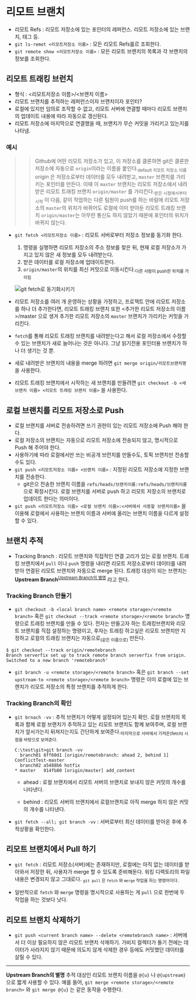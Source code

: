 # 리모트 브랜치

- 리모트 Refs : 리모트 저장소에 있는 포인터의 레퍼런스. 리모트 저장소에 있는 브랜치, 태그 등.
- `git ls-remot <리모트저장소 이름>` : 모든 리모트 Refs를르 조회한다.
- `git remote show <리모트저장소 이름>` : 모든 리모트 브랜치의 목록과 각 브랜치의 정보를 조회한다.

## 리모트 트래킹 브런치

- 형식 : <리모트저장소 이름>/<브랜치 이름>
- 리모트 브랜치를 추적하는 레퍼런스이자 브랜치이자 포인터?
- 로컬에 있지만 임의로 조작할 수 없고, 리모트 서버에 연결할 때마다 리모트 브랜치의 업데이트 내용에 따라 자동으로 갱신된다.
- 리모트 저장소에 마지막으로 연결했을 때, 브랜치가 무슨 커밋을 가리키고 있는지를 나타냄.

### 예시

> > Github에 어떤 리모트 저장소가 있고, 이 저장소를 클론하면 git은 클론한 저장소에 자동으로 `origin`이라는 이름을 붙인다.<sub>default 리모트 저장소 이름</sub> origin 은 저장소로부터 데이터를 모두 내려받고, `master` 브랜치를 가리키는 포인터를 만든다. 이때 이 `master` 브랜치는 리모트 저장소에서 내려받은 리모트 트래킹 브랜치 `origin/master` 를 가리킨다.<sub>받은 시점에서부터 시작</sub>
> > 이 다음, 같이 작업하는 다른 팀원이 push를 하는 바람에 리모트 저장소의 `master`의 위치가 바뀌어도 로컬에 이미 받아둔 리모트 트래킹 브랜치 `origin/master`는 아무런 통신도 하지 않았기 때문에 포인터의 위치가 바뀌지 않는다.

- `git fetch <리모트저장소 이름>` : 리모트 서버로부터 저장소 정보를 동기화 한다.

  1. 명령을 실행하면 리모트 저장소의 주소 정보를 찾은 뒤, 현재 로컬 저장소가 가지고 있지 않은 새 정보를 모두 내려받는다.
  2. 받은 데이터를 로컬 저장소에 업데이트한다.
  3. `origin/master`의 위치를 최신 커밋으로 이동시킨다.<sub>다른 사람이 push한 위치를 가리킴</sub>

  ![git fetch로 동기화시키기](https://git-scm.com/book/en/v2/images/remote-branches-3.png)

- 리모트 저장소를 여러 개 운영하는 상황을 가정하고, 프로젝트 안에 리모트 저장소를 하나 더 추가한다면, 리모트 트래킹 브랜치 또한 <추가한 리모트 저장소의 이름>/master 으로 생겨 추가한 리모트 저장소의 `master` 브랜치가 가리키는 커밋을 가리킨다.
- `fetch`를 통해 리모트 트래킹 브랜치를 내려받는다고 해서 로컬 저장소에서 수정할 수 있는 브랜치가 새로 늘어나는 것은 아니다. 그냥 읽기전용 포인터용 브랜치가 하나 더 생기는 것 뿐.
- 새로 내려받은 브랜치의 내용을 merge 하려면 `git merge origin/리모트브랜치명` 을 사용한다.
- 리모트 트래킹 브랜치에서 시작하는 새 브랜치를 만들려면 `git checkout -b <새 브랜치 이름> <리모트 트래킹 브랜치 이름>` 을 사용한다.

## 로컬 브랜치를 리모트 저장소로 Push

- 로컬 브랜치를 서버로 전송하려면 쓰기 권한이 있는 리모트 저장소에 Push 해야 한다.
- 로컬 저장소의 브랜치는 자동으로 리모트 저장소에 전송되지 않고, 명시적으로 Push 해 주어야 한다.
- 사용하기에 따라 로컬에서만 쓰는 비공개 브런치를 만들수도, 토픽 브랜치만 전송할 수도 있다.
- `git push <리모트저장소 이름> <브랜치 이름>` : 지정된 리모트 저장소에 지정한 브랜치를 전송한다.
  - git은으 전송한 브랜치 이름을 `refs/heads/브랜치이름:refs/heads/브랜치이름` 으로 확장시킨다. 로컬 브랜치를 서버로 push 하고 리모트 저장소의 브랜치로 업데이트 한다는 의미이다.
- `git push <리모트저장소 이름> <로컬 브랜치 이름>:<서버에서 사용할 브랜치이름>` 을 이용해 로컬에서 사용하는 브랜치 이름과 서버에 올리는 브랜치 이름을 다르게 설정할 수 있다.

## 브랜치 추적

- Tracking Branch : 리모트 브랜치와 직접적인 연결 고리가 있는 로컬 브랜치. 트래킹 브랜치에서 `pull` 이나 `push` 명령을 내리면 리모트 저장소로부터 데이터를 내려받아 연결된 리모트 브랜치와 자동으로 merge 된다. 트래킹 대상이 되는 브랜치는 **Upstream Branch**<sup>[Upstream Branch의 별명](#UpstreamBranch)</sup> 라고 한다.

### Tracking Branch 만들기

- `git checkout -b <local branch name> <remote storage>/<remote branch>` 혹은 `git checkout --track <remote storage>/<remote branch>` 명령으로 트래킹 브랜치를 만들 수 있다. 전자는 만들고자 하는 트래킹브랜치와 리모트 브랜치를 직접 설정하는 명령이고, 후자는 트래킹 하고싶은 리모트 브랜치만 지정하고 로컬의 트래킹 브랜치는 자동으로<sub>(같은 이름으로)</sub> 만든다.

```
$ git checkout --track origin/remotebranch
Branch serverfix set up to track remote branch serverfix from origin.
Switched to a new branch 'remotebranch'
```

- `git branch -u <remote storage>/<remote branch>` 혹은 `git branch --set upstream-to <remote storage>/<remote branch>` 명령은 이미 로컬에 있는 브랜치가 리모트 저장소의 특정 브랜치를 추적하게 한다.

### Tracking Branch의 확인

- `git brnach -vv` : 추적 브랜치가 어떻게 설정되어 있는지 확인. 로컬 브랜치의 목록과 함께 로컬 브랜치가 추적하고 있는 리모트 브랜치도 함께 보여주며, 로컬 브랜치가 앞서가는지 뒤쳐지는지도 간단하게 보여준다.<sub>마지막으로 서버에서 가져온(fetch) 시점을 바탕으로 보여준다.</sub>

  ```
  C:\test\git>git branch -vv
    branch01 8ff60d1 [origin/remotebranch: ahead 2, behind 1] ConflictTest-master
    branch02 a5488b6 hotfix
  * master   914fb80 [origin/master] add_content

  ```

  - ahead : 로컬 브랜치에서 리모트 서버의 브랜치로 보내지 않은 커밋의 개수를 나타낸다.

  - behind : 리모트 서버의 브랜치에서 로컬브랜치로 아직 merge 하지 않은 커밋의 개수를 나타낸다.

- `git fetch --all; git branch -vv` : 서버로부터 최신 데이터를 받아온 후에 추적상황을 확인한다.

## 리모트 브랜치에서 Pull 하기

- `git fetch` : 리모트 저장소(서버)에는 존재하지만, 로컬에는 아직 없는 데이터를 받아와서 저장한 뒤, 사용자가 merge 할 수 있도록 준비해둔다. 워킹 디렉토리의 파일 내용은 변경되지 않고 그대로다. <sub>`git pull` 은 `fetch` 와 `merge` 작업을 하는 명령어이다.</sub>

- 일반적으로 `fetch` 와 `merge` 명령을 명시적으로 사용하는 게 `pull` 으로 한번에 두 작업을 하는 것보다 낫다.

## 리모트 브랜치 삭제하기

- `git push <current branch name> --delete <remotebranch name>` : 서버에서 더 이상 필요하지 않은 리모트 브랜치 삭제하기. 가비지 컬렉터가 돌기 전에는 데이터가 사라지지 않기 때문에 의도치 않게 삭제한 경우 등에도 커밋했던 데이터를 살릴 수 있다.

---

<strong id="UpstreamBranch">Upstream Branch의 별명</strong> 추적 대상인 리모트 브랜치 이름을 `@{u}` 나 `@{upstream}` 으로 짧게 사용할 수 있다. 예를 들어, `git merge <remote storage>/<remote branch>` 와 `git merge @{u}` 는 같은 동작을 수행한다.
